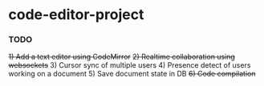 # code-editor-project

### TODO 

~~1) Add a text editor using CodeMirror~~
~~2) Realtime collaboration using websockets~~
3) Cursor sync of multiple users
4) Presence detect of users working on a document
5) Save document state in DB
~~6) Code compilation~~

